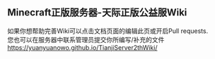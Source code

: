 ## Minecraft正版服务器-天际正版公益服Wiki
如果你想帮助完善Wiki可以点击文档页面的编辑此页或开启Pull requests.  
您也可以在服务器中联系管理员提交你所编写/补充的文件  
https://yuanyuanowo.github.io/TianjiServer2thWiki/  


